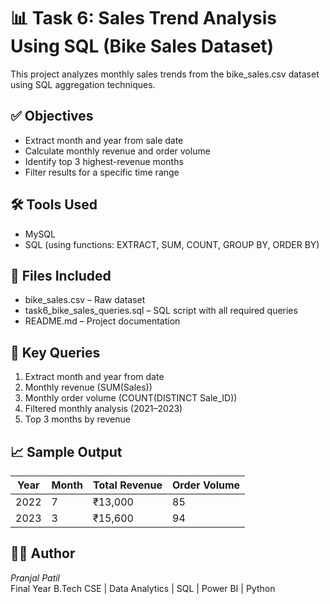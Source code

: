# 📊 Task 6: Sales Trend Analysis Using SQL (Bike Sales Dataset)

This project analyzes monthly sales trends from the bike_sales.csv dataset using SQL aggregation techniques.

## ✅ Objectives
- Extract month and year from sale date
- Calculate monthly revenue and order volume
- Identify top 3 highest-revenue months
- Filter results for a specific time range

## 🛠 Tools Used
- MySQL
- SQL (using functions: EXTRACT, SUM, COUNT, GROUP BY, ORDER BY)

## 📁 Files Included
- bike_sales.csv – Raw dataset
- task6_bike_sales_queries.sql – SQL script with all required queries
- README.md – Project documentation

## 📌 Key Queries
1. Extract month and year from date
2. Monthly revenue (SUM(Sales))
3. Monthly order volume (COUNT(DISTINCT Sale_ID))
4. Filtered monthly analysis (2021–2023)
5. Top 3 months by revenue

## 📈 Sample Output
| Year | Month | Total Revenue | Order Volume |
|------|-------|----------------|---------------|
| 2022 |   7   |    ₹13,000     |     85        |
| 2023 |   3   |    ₹15,600     |     94        |

## 👨‍💻 Author
*Pranjal Patil*  
Final Year B.Tech CSE | Data Analytics | SQL | Power BI | Python
